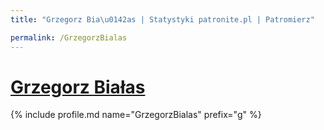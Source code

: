 ```yaml
---
title: "Grzegorz Bia\u0142as | Statystyki patronite.pl | Patromierz"

permalink: /GrzegorzBialas
---
```


# [Grzegorz Białas](https://patronite.pl/GrzegorzBialas)

{% include profile.md name="GrzegorzBialas" prefix="g" %}
